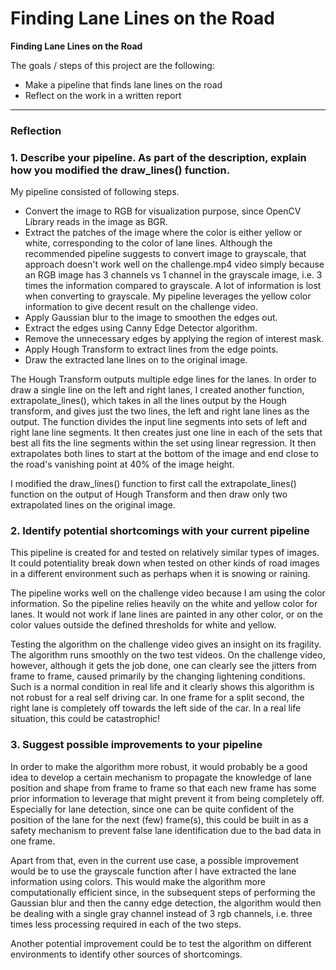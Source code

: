 # **Finding Lane Lines on the Road** 

**Finding Lane Lines on the Road**

The goals / steps of this project are the following:
* Make a pipeline that finds lane lines on the road
* Reflect on the work in a written report


[//]: # (Image References)

[image1]: ./examples/grayscale.jpg "Grayscale"

---

### Reflection

### 1. Describe your pipeline. As part of the description, explain how you modified the draw_lines() function.

My pipeline consisted of following steps. 

* Convert the image to RGB for visualization purpose, since OpenCV Library reads in the image as BGR.
* Extract the patches of the image where the color is either yellow or white, corresponding to the color of lane lines. Although the recommended pipeline suggests to convert image to grayscale, that approach doesn't work well on the challenge.mp4 video simply because an RGB image has 3 channels vs 1 channel in the grayscale image, i.e. 3 times the information compared to grayscale. A lot of information is lost when converting to grayscale. My pipeline leverages the yellow color information to give decent result on the challenge video.
* Apply Gaussian blur to the image to smoothen the edges out.
* Extract the edges using Canny Edge Detector algorithm.
* Remove the unnecessary edges by applying the region of interest mask.
* Apply Hough Transform to extract lines from the edge points.
* Draw the extracted lane lines on to the original image.
    

The Hough Transform outputs multiple edge lines for the lanes. In order to draw a single line on the left and right lanes, I created another function, extrapolate_lines(), which takes in all the lines output by the Hough transform, and gives just the two lines, the left and right lane lines as the output. The function divides the input line segments into sets of left and right lane line segments. It then creates just one line in each of the sets that best all fits the line segments within the set using linear regression. It then extrapolates both lines to start at the bottom of the image and end close to the road's vanishing point at 40% of the image height.

I modified the draw_lines() function to first call the extrapolate_lines() function on the output of Hough Transform and then draw only two extrapolated lines on the original image.


### 2. Identify potential shortcomings with your current pipeline


This pipeline is created for and tested on relatively similar types of images. It could potentiality break down when tested on other kinds of road images in a different environment such as perhaps when it is snowing or raining.

The pipeline works well on the challenge video because I am using the color information. So the pipeline relies heavily on the white and yellow color for lanes. It would not work if lane lines are painted in any other color, or on the color values outside the defined thresholds for white and yellow.

Testing the algorithm on the challenge video gives an insight on its fragility. The algorithm runs smoothly on the two test videos. On the challenge video, however, although it gets the job done, one can clearly see the jitters from frame to frame, caused primarily by the changing lightening conditions. Such is a normal condition in real life and it clearly shows this algorithm is not robust for a real self driving car. In one frame for a split second, the right lane is completely off towards the left side of the car. In a real life situation, this could be catastrophic!


### 3. Suggest possible improvements to your pipeline

In order to make the algorithm more robust, it would probably be a good idea to develop a certain mechanism to propagate the knowledge of lane position and shape from frame to frame so that each new frame has some prior information to leverage that might prevent it from being completely off. Especially for lane detection, since one can be quite confident of the position of the lane for the next (few) frame(s), this could be built in as a safety mechanism to prevent false lane identification due to the bad data in one frame.

Apart from that, even in the current use case, a possible improvement would be to use the grayscale function after I have extracted the lane information using colors. This would make the algorithm more computationally efficient since, in the subsequent steps of performing the Gaussian blur and then the canny edge detection, the algorithm would then be dealing with a single gray channel instead of 3 rgb channels, i.e. three times less processing required in each of the two steps.

Another potential improvement could be to test the algorithm on different environments to identify other sources of shortcomings. 
